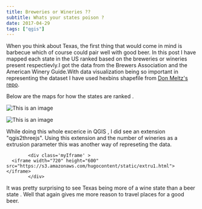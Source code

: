 ```yaml
---
title: Breweries or Wineries ??
subtitle: Whats your states poison ?
date: 2017-04-29
tags: ["qgis"]
---
```


<style>

.myIframe {
position: relative;
padding-bottom: 65.25%;
padding-top: 30px;
height: 0;
overflow: auto;
-webkit-overflow-scrolling:touch; //<<--- THIS IS THE KEY
border: solid black 1px;
}
.myIframe iframe {
position: absolute;
top: 0;
left: 0;
width: 100%;
height: 100%;
}
</style>


When you think about Texas, the first thing that would come in mind is barbecue which of course could pair well with good beer. In this post I have mapped each state in the 
US ranked based on the breweries or wineries present respectievly.I got the data from the Brewers Association and the American Winery Guide.With data visualization being so 
important in representing the dataset I have used hexbins shapefile from   <a href="https://github.com/donmeltz/US-States---Hexbins">Don Meltz's repo</a>.

Below are the maps for how the states are ranked .


![This is an image](breweries.png)

![This is an image](wineries.png)

While doing this whole excerice in QGIS , I did see an extension "qgis2threejs". Using this extension and the number of wineries as a extrusion parameter
this was another way of represeting the data.

            <div class='myIframe' >
      <iframe width="720" height="600" src="https://s3.amazonaws.com/hugocontent/static/extru1.html"></iframe>
            </div>

It was pretty surprising to see Texas being more of a wine state than a beer state . Well that again gives me more reason to travel places for a good beer.